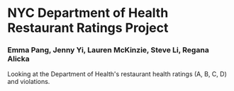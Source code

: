 # NYC Department of Health Restaurant Ratings Project
### Emma Pang, Jenny Yi, Lauren McKinzie, Steve Li, Regana Alicka

Looking at the Department of Health's restaurant health ratings (A, B, C, D) and violations.


